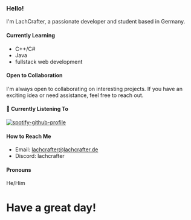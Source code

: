 ### Hello! 

I'm LachCrafter, a passionate developer and student based in Germany.

#### Currently Learning
- C++/C#
- Java
- fullstack web development

#### Open to Collaboration
I'm always open to collaborating on interesting projects. If you have an exciting idea or need assistance, feel free to reach out.

#### 🎵 Currently Listening To
[![spotify-github-profile](https://spotify-github-profile.vercel.app/api/view?uid=313nmwumgcxawim23nzjpcv6zjxq&cover_image=true&theme=natemoo-re&show_offline=true&background_color=121212&interchange=true&bar_color=ff0000&bar_color_cover=false)](https://spotify-github-profile.vercel.app/api/view?uid=313nmwumgcxawim23nzjpcv6zjxq&redirect=true)

#### How to Reach Me
- Email: lachcrafter@lachcrafter.de
- Discord: lachcrafter

#### Pronouns
He/Him


# Have a great day!
